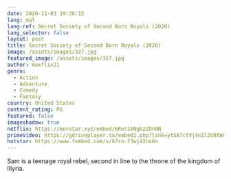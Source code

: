 ```yaml
---
date: 2020-11-03 19:36:15
lang: mal
lang-ref: Secret Society of Second Born Royals (2020)
lang_selector: false
layout: post
title: Secret Society of Second Born Royals (2020)
image: /assets/images/327.jpg
featured_image: /assets/images/327.jpg
author: maxflix21
genre:
  - Action
  - Adventure
  - Comedy
  - Fantasy
country: United States
content_rating: PG
featured: false
imageshadow: true
netflix: https://movstar.xyz/embed/6Ro71bNgb2ZOnNN
primeVideo: https://gdriveplayer.to/embed2.php?link=ytSA7ctVj4n1l2UBtWA8HwWSke7ekvEg90QOJ6dSA%252BlEYv9eUQwLKAvJLu8Lu8cFzJV71tv6O5lgov1x5WxBghID64rs%252FWIdjxD2k4DREXdt%252Btnj5tTak%252Bz3E2Mxu9HRQXqF1Sa%252B8wU5WHdGgEBglkd1rxvNoyKBlWRhSKDYRC8ApIqTbBjsnetIfNlzZO7ps%253D
hotstar: https://www.fembed.com/v/k7rn-f3wj42nx6n
---
```

Sam is a teenage royal rebel, second in line to the throne of the kingdom of Illyria.